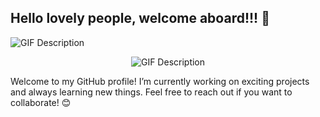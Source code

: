 ## Hello lovely people, welcome aboard!!! 👋

<img  align="center" src="https://media1.tenor.com/m/kB1vnpMwOnIAAAAC/megumi-saekano.gif" alt="GIF Description">
<p align="center">
    <img  align="center" src="https://media1.tenor.com/m/kB1vnpMwOnIAAAAC/megumi-saekano.gif" alt="GIF Description">
</p>

Welcome to my GitHub profile! I’m currently working on exciting projects and always learning new things. Feel free to reach out if you want to collaborate! 😊
